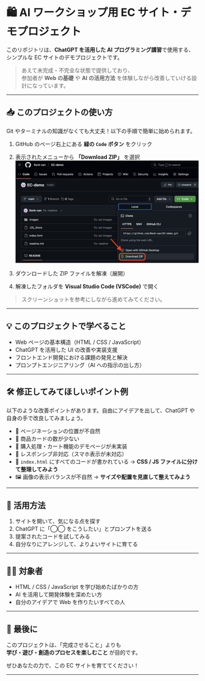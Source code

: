 # 🛍️ AI ワークショップ用 EC サイト・デモプロジェクト

このリポジトリは、**ChatGPT を活用した AI プログラミング講習**で使用する、シンプルな EC サイトのデモプロジェクトです。

> あえて未完成・不完全な状態で提供しており、  
> 参加者が **Web の基礎** や **AI の活用方法** を体験しながら改善していける設計になっています。

---

## 📥 このプロジェクトの使い方

Git やターミナルの知識がなくても大丈夫！以下の手順で簡単に始められます。

1. GitHub のページ右上にある **緑の `Code` ボタン** をクリック

2. 表示されたメニューから **「Download ZIP」** を選択  
   ![Download ZIP の選択](/readme.png)

3. ダウンロードした ZIP ファイルを解凍（展開）
4. 解凍したフォルダを **Visual Studio Code (VSCode)** で開く

> スクリーンショットを参考にしながら進めてみてください。

---

## 💡 このプロジェクトで学べること

- Web ページの基本構造（HTML / CSS / JavaScript）
- ChatGPT を活用した UI の改善や実装支援
- フロントエンド開発における課題の発見と解決
- プロンプトエンジニアリング（AI への指示の出し方）

---

## 🛠️ 修正してみてほしいポイント例

以下のような改善ポイントがあります。自由にアイデアを出して、ChatGPT や自身の手で改良してみましょう。

- 📍 ページネーションの位置が不自然
- 🧱 商品カードの数が少ない
- 🛒 購入処理・カート機能のデモページが未実装
- 📱 レスポンシブ非対応（スマホ表示が未対応）
- 📂 `index.html` にすべてのコードが書かれている → **CSS / JS ファイルに分けて整理してみよう**
- 🖼️ 画像の表示バランスが不自然 → **サイズや配置を見直して整えてみよう**

---

## 🧪 活用方法

1. サイトを開いて、気になる点を探す
2. ChatGPT に「◯◯ をこうしたい」とプロンプトを送る
3. 提案されたコードを試してみる
4. 自分なりにアレンジして、よりよいサイトに育てる

---

## 🧑‍🎓 対象者

- HTML / CSS / JavaScript を学び始めたばかりの方
- AI を活用して開発体験を深めたい方
- 自分のアイデアで Web を作りたいすべての人

---

## 🚀 最後に

このプロジェクトは、「完成させること」よりも  
**学び・遊び・創造のプロセスを楽しむこと** が目的です。

ぜひあなたの力で、この EC サイトを育ててください！

---
